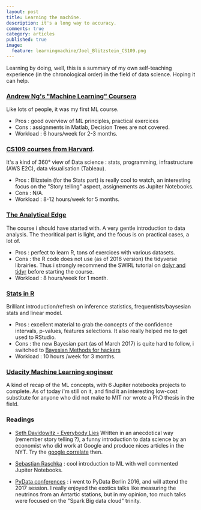 ```yaml
---
layout: post
title: Learning the machine.
description: it's a long way to accuracy.
comments: true
category: articles
published: true
image:
  feature: learningmachine/Joel_Blitzstein_CS109.png
---
```


Learning by doing, well, this is a summary of my own self-teaching experience (in the chronological order) in the field of data science. Hoping it can help.


### [Andrew Ng's "Machine Learning" Coursera](https://www.coursera.org/learn/machine-learning)
Like lots of people, it was my first ML course.

- Pros : good overview of ML principles, practical exercices
- Cons : assignments in Matlab, Decision Trees are not covered.
- Workload : 6 hours/week for 2-3 months.

### [CS109 courses from Harvard](http://cs109.github.io/2015/pages/videos.html).

It's a kind of 360° view of Data science : stats, programming, infrastructure (AWS E2C), data visualisation (Tableau).

- Pros : Blizstein (for the Stats part) is really cool to watch, an interesting focus on the "Story telling" aspect,  assignements as Jupiter Notebooks.
- Cons : N/A.
- Workload : 8-12 hours/week for 5 months.

### [The Analytical Edge](https://www.edx.org/course/analytics-edge-mitx-15-071x-3)
The course i should have started with.
A very gentle  introduction to data analysis. The theoritical part is light, and the focus is on practical cases, a lot of. 
- Pros : perfect to learn R, tons of exercices with various datasets.
- Cons : the R code does not use (as of 2016 version) the tidyverse librairies. Thus i strongly recommend the SWIRL tutorial on [dplyr and tidyr](https://github.com/swirldev/swirl_courses/tree/master/Getting_and_Cleaning_Data.) before starting the course.
- Workload : 8 hours/week for 1 month.

### [Stats in R](https://www.coursera.org/specializations/statistics)
Brilliant introduction/refresh on inference statistics, frequentists/baysesian stats and linear model. 
- Pros : excellent material to grab the concepts of the confidence intervals, p-values, features selections. It also really helped me to get used to RStudio.
- Cons : the new Bayesian part (as of March 2017) is quite hard to follow, i switched to [Bayesian Methods for hackers](https://github.com/CamDavidsonPilon/Probabilistic-Programming-and-Bayesian-Methods-for-Hackers)
- Workload : 10 hours /week for 3 months.

### [Udacity Machine Learning engineer](https://classroom.udacity.com/nanodegrees/nd009/syllabus)
A kind of recap of the ML concepts, with 6 Jupiter notebooks projects to complete.
As of today i'm still on it, and find it an interesting low-cost substitute for anyone who did not make to MIT nor wrote a PhD thesis in the field.


### Readings

- [Seth Davidowitz - Everybody Lies](https://www.harpercollins.com/9780062390851/everybody-lies)
Written in an anecdotical way (remember story telling ?), a funny introduction to data science by an economist who did work at Google and produce nices articles in the NYT. Try the [google correlate](https://www.google.com/trends/correlate) then.

- [Sebastian Raschka](https://sebastianraschka.com/books.html) : cool introduction to ML with well commented Jupiter Notebooks.

- [PyData conferences](https://www.youtube.com/user/PyDataTV) : i went to PyData Berlin 2016, and will attend the 2017 session. I really enjoyed the exotics talks like measuring the neutrinos from an Antartic stations, but in my opinion, too much talks were focused on the "Spark Big data cloud" trinity.








